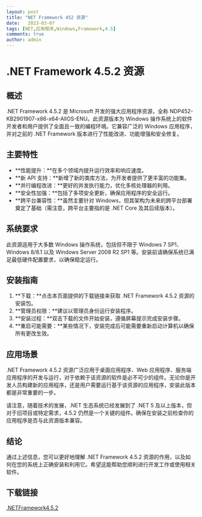 ```yaml
---
layout: post
title: "NET Framework 452 资源"
date:   2023-03-07
tags: [NET,应用程序,Windows,Framework,4.5]
comments: true
author: admin
---
```

# .NET Framework 4.5.2 资源

## 概述

.NET Framework 4.5.2 是 Microsoft 开发的强大应用程序资源，全称 NDP452-KB2901907-x86-x64-AllOS-ENU。此资源版本为 Windows 操作系统上的软件开发者和用户提供了全面且一致的编程环境。它兼容广泛的 Windows 应用程序，并对之前的 .NET Framework 版本进行了性能改进、功能增强和安全修复。

## 主要特性

- **性能提升：**在多个领域内提升运行效率和响应速度。
- **新 API 支持：**新增了新的类库方法，为开发者提供了更丰富的功能集。
- **并行编程改进：**更好的并发执行能力，优化多核处理器的利用。
- **安全性加强：**包括了多项安全更新，确保应用程序的安全运行。
- **跨平台兼容性：**虽然主要针对 Windows，但其架构为未来的跨平台部署奠定了基础（需注意，跨平台主要指的是 .NET Core 及其后续版本）。

## 系统要求

此资源适用于大多数 Windows 操作系统，包括但不限于 Windows 7 SP1、Windows 8/8.1 以及 Windows Server 2008 R2 SP1 等。安装前请确保系统已满足最低硬件配置要求，以确保稳定运行。

## 安装指南

1. **下载：**点击本页面提供的下载链接来获取 .NET Framework 4.5.2 资源的安装包。
2. **管理员权限：**建议以管理员身份运行安装程序。
3. **安装过程：**双击下载的文件开始安装，遵循屏幕提示完成安装步骤。
4. **重启可能需要：**某些情况下，安装完成后可能需要重新启动计算机以确保所有更改生效。

## 应用场景

.NET Framework 4.5.2 资源广泛应用于桌面应用程序、Web 应用程序、服务端应用程序的开发与运行，对于依赖于该资源的软件是必不可少的组件。无论你是开发人员构建新的应用程序，还是用户需要运行基于该资源的应用程序，安装此版本都是非常重要的一步。

请注意，随着技术的发展，.NET 生态系统已经发展到了 .NET 5 及以上版本，但对于旧项目或特定需求，4.5.2 仍然是一个关键的组件。确保在安装之前检查你的应用程序是否与此资源版本兼容。

## 结论

通过上述信息，您可以更好地理解 .NET Framework 4.5.2 资源的作用，以及如何在您的系统上正确安装和利用它。希望这能帮助您顺利进行开发工作或使用相关软件。

## 下载链接

[.NETFramework4.5.2](https://pan.quark.cn/s/ae56b79cd68c)